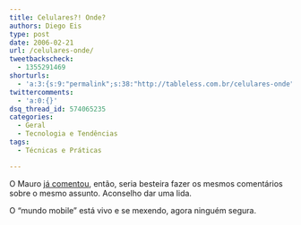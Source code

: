 ```yaml
---
title: Celulares?! Onde?
authors: Diego Eis
type: post
date: 2006-02-21
url: /celulares-onde/
tweetbackscheck:
  - 1355291469
shorturls:
  - 'a:3:{s:9:"permalink";s:38:"http://tableless.com.br/celulares-onde";s:7:"tinyurl";s:26:"http://tinyurl.com/3kwfk3g";s:4:"isgd";s:19:"http://is.gd/nVft1q";}'
twittercomments:
  - 'a:0:{}'
dsq_thread_id: 574065235
categories:
  - Geral
  - Tecnologia e Tendências
tags:
  - Técnicas e Práticas

---
```

O Mauro [já comentou][1], então, seria besteira fazer os mesmos comentários sobre o mesmo assunto. Aconselho dar uma lida.

O &#8220;mundo mobile&#8221; está vivo e se mexendo, agora ninguém segura.

 [1]: http://www.carreirasolo.org/archives/katilce_e_o_show_do_.html